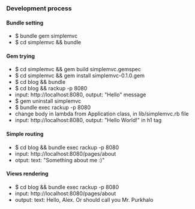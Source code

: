 <h3>Development process</h3>
<h4>Bundle setting</h4>
<ul>
    <li>$ bundle gem simplemvc</li>
    <li>$ cd simplemvc && bundle</li>
</ul>

<h4>Gem trying</h4>
<ul>
    <li>$ cd simplemvc && gem build simplemvc.gemspec</li>
    <li>$ cd simplemvc && gem install simplemvc-0.1.0.gem</li>
    <li>$ cd blog && bundle</li>
    <li>$ cd blog && rackup -p 8080</li>
    <li>input: http://localhost:8080, output: "Hello" message</li>
    <li>$ gem uninstall simplemvc</li>
    <li>$ bundle exec rackup -p 8080</li>
    <li>change body in lambda from Application class, in lib/simplemvc.rb file
    <li>input: http://localhost:8080, output: "Hello World!" in h1 tag</li>
</ul>

<h4>Simple routing</h4>
<ul>
    <li>$ cd blog && bundle exec rackup -p 8080</li>
    <li>input: http://localhost:8080/pages/about</li>
    <li>otput: text: "Something about me :)"</li>
</ul>

<h4>Views rendering</h4>
<ul>
    <li>$ cd blog && bundle exec rackup -p 8080</li>
    <li>input: http://localhost:8080/pages/about</li>
    <li>output: text: Hello, Alex. Or should call you Mr. Purkhalo</li>
</ul>
